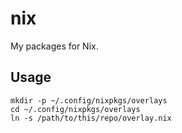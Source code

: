 # nix

My packages for Nix.

## Usage

```shell
mkdir -p ~/.config/nixpkgs/overlays
cd ~/.config/nixpkgs/overlays
ln -s /path/to/this/repo/overlay.nix
```
